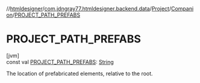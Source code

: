 //[htmldesigner](../../../../index.md)/[com.jdngray77.htmldesigner.backend.data](../../index.md)/[Project](../index.md)/[Companion](index.md)/[PROJECT_PATH_PREFABS](-p-r-o-j-e-c-t_-p-a-t-h_-p-r-e-f-a-b-s.md)

# PROJECT_PATH_PREFABS

[jvm]\
const val [PROJECT_PATH_PREFABS](-p-r-o-j-e-c-t_-p-a-t-h_-p-r-e-f-a-b-s.md): [String](https://kotlinlang.org/api/latest/jvm/stdlib/kotlin/-string/index.html)

The location of prefabricated elements, relative to the root.
